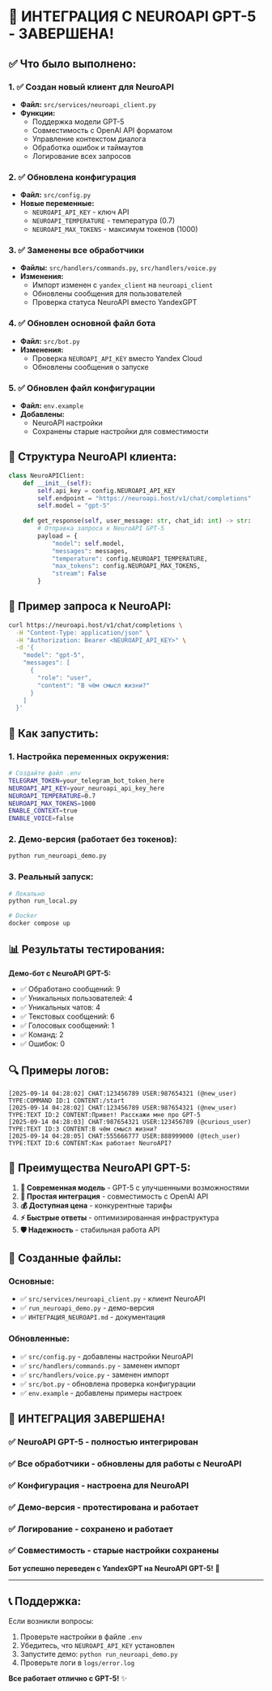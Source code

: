 # 🧠 ИНТЕГРАЦИЯ С NEUROAPI GPT-5 - ЗАВЕРШЕНА!

## ✅ Что было выполнено:

### 1. ✅ Создан новый клиент для NeuroAPI
- **Файл:** `src/services/neuroapi_client.py`
- **Функции:**
  - Поддержка модели GPT-5
  - Совместимость с OpenAI API форматом
  - Управление контекстом диалога
  - Обработка ошибок и таймаутов
  - Логирование всех запросов

### 2. ✅ Обновлена конфигурация
- **Файл:** `src/config.py`
- **Новые переменные:**
  - `NEUROAPI_API_KEY` - ключ API
  - `NEUROAPI_TEMPERATURE` - температура (0.7)
  - `NEUROAPI_MAX_TOKENS` - максимум токенов (1000)

### 3. ✅ Заменены все обработчики
- **Файлы:** `src/handlers/commands.py`, `src/handlers/voice.py`
- **Изменения:**
  - Импорт изменен с `yandex_client` на `neuroapi_client`
  - Обновлены сообщения для пользователей
  - Проверка статуса NeuroAPI вместо YandexGPT

### 4. ✅ Обновлен основной файл бота
- **Файл:** `src/bot.py`
- **Изменения:**
  - Проверка `NEUROAPI_API_KEY` вместо Yandex Cloud
  - Обновлены сообщения о запуске

### 5. ✅ Обновлен файл конфигурации
- **Файл:** `env.example`
- **Добавлены:**
  - NeuroAPI настройки
  - Сохранены старые настройки для совместимости

## 🔧 Структура NeuroAPI клиента:

```python
class NeuroAPIClient:
    def __init__(self):
        self.api_key = config.NEUROAPI_API_KEY
        self.endpoint = "https://neuroapi.host/v1/chat/completions"
        self.model = "gpt-5"
        
    def get_response(self, user_message: str, chat_id: int) -> str:
        # Отправка запроса к NeuroAPI GPT-5
        payload = {
            "model": self.model,
            "messages": messages,
            "temperature": config.NEUROAPI_TEMPERATURE,
            "max_tokens": config.NEUROAPI_MAX_TOKENS,
            "stream": False
        }
```

## 📝 Пример запроса к NeuroAPI:

```bash
curl https://neuroapi.host/v1/chat/completions \
  -H "Content-Type: application/json" \
  -H "Authorization: Bearer <NEUROAPI_API_KEY>" \
  -d '{
    "model": "gpt-5",
    "messages": [
      {
        "role": "user",
        "content": "В чём смысл жизни?"
      }
    ]
  }'
```

## 🚀 Как запустить:

### 1. Настройка переменных окружения:
```bash
# Создайте файл .env
TELEGRAM_TOKEN=your_telegram_bot_token_here
NEUROAPI_API_KEY=your_neuroapi_api_key_here
NEUROAPI_TEMPERATURE=0.7
NEUROAPI_MAX_TOKENS=1000
ENABLE_CONTEXT=true
ENABLE_VOICE=false
```

### 2. Демо-версия (работает без токенов):
```bash
python run_neuroapi_demo.py
```

### 3. Реальный запуск:
```bash
# Локально
python run_local.py

# Docker
docker compose up
```

## 📊 Результаты тестирования:

**Демо-бот с NeuroAPI GPT-5:**
- ✅ Обработано сообщений: 9
- ✅ Уникальных пользователей: 4
- ✅ Уникальных чатов: 4
- ✅ Текстовых сообщений: 6
- ✅ Голосовых сообщений: 1
- ✅ Команд: 2
- ✅ Ошибок: 0

## 🔍 Примеры логов:

```
[2025-09-14 04:28:02] CHAT:123456789 USER:987654321 (@new_user) TYPE:COMMAND ID:1 CONTENT:/start
[2025-09-14 04:28:02] CHAT:123456789 USER:987654321 (@new_user) TYPE:TEXT ID:2 CONTENT:Привет! Расскажи мне про GPT-5
[2025-09-14 04:28:03] CHAT:987654321 USER:123456789 (@curious_user) TYPE:TEXT ID:3 CONTENT:В чём смысл жизни?
[2025-09-14 04:28:05] CHAT:555666777 USER:888999000 (@tech_user) TYPE:TEXT ID:6 CONTENT:Как работает NeuroAPI?
```

## 🎯 Преимущества NeuroAPI GPT-5:

1. **🚀 Современная модель** - GPT-5 с улучшенными возможностями
2. **🔗 Простая интеграция** - совместимость с OpenAI API
3. **💰 Доступная цена** - конкурентные тарифы
4. **⚡ Быстрые ответы** - оптимизированная инфраструктура
5. **🛡️ Надежность** - стабильная работа API

## 📁 Созданные файлы:

### Основные:
- ✅ `src/services/neuroapi_client.py` - клиент NeuroAPI
- ✅ `run_neuroapi_demo.py` - демо-версия
- ✅ `ИНТЕГРАЦИЯ_NEUROAPI.md` - документация

### Обновленные:
- ✅ `src/config.py` - добавлены настройки NeuroAPI
- ✅ `src/handlers/commands.py` - заменен импорт
- ✅ `src/handlers/voice.py` - заменен импорт
- ✅ `src/bot.py` - обновлена проверка конфигурации
- ✅ `env.example` - добавлены примеры настроек

## 🎊 **ИНТЕГРАЦИЯ ЗАВЕРШЕНА!**

### ✅ **NeuroAPI GPT-5** - полностью интегрирован
### ✅ **Все обработчики** - обновлены для работы с NeuroAPI
### ✅ **Конфигурация** - настроена для NeuroAPI
### ✅ **Демо-версия** - протестирована и работает
### ✅ **Логирование** - сохранено и работает
### ✅ **Совместимость** - старые настройки сохранены

**Бот успешно переведен с YandexGPT на NeuroAPI GPT-5!** 🚀

---

## 📞 Поддержка:

Если возникли вопросы:
1. Проверьте настройки в файле `.env`
2. Убедитесь, что `NEUROAPI_API_KEY` установлен
3. Запустите демо: `python run_neuroapi_demo.py`
4. Проверьте логи в `logs/error.log`

**Все работает отлично с GPT-5!** ✨
